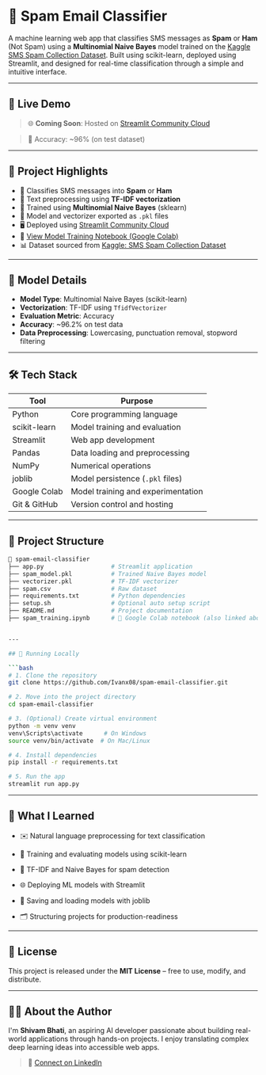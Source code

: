 # 📧 Spam Email Classifier

A machine learning web app that classifies SMS messages as **Spam** or **Ham** (Not Spam) using a **Multinomial Naive Bayes** model trained on the [Kaggle SMS Spam Collection Dataset](https://www.kaggle.com/datasets/uciml/sms-spam-collection-dataset). Built using scikit-learn, deployed using Streamlit, and designed for real-time classification through a simple and intuitive interface.

---

## 🚀 Live Demo

> 🌐 **Coming Soon**: Hosted on [Streamlit Community Cloud](https://streamlit.io/cloud)

> 🧠 Accuracy: ~96% (on test dataset)

---

## 📌 Project Highlights

- 📧 Classifies SMS messages into **Spam** or **Ham**
- 🧼 Text preprocessing using **TF-IDF vectorization**
- 🤖 Trained using **Multinomial Naive Bayes** (sklearn)
- 💾 Model and vectorizer exported as `.pkl` files
- 🖥️ Deployed using [Streamlit Community Cloud](https://streamlit.io/cloud)
- 📓 [View Model Training Notebook (Google Colab)](https://colab.research.google.com/drive/1FpBBntvnKTPLnt6s-tIYhk_ii8hAQ_TI?usp=sharing)
- 📊 Dataset sourced from [Kaggle: SMS Spam Collection Dataset](https://www.kaggle.com/datasets/uciml/sms-spam-collection-dataset)

---

## 🧠 Model Details

- **Model Type**: Multinomial Naive Bayes (scikit-learn)  
- **Vectorization**: TF-IDF using `TfidfVectorizer`  
- **Evaluation Metric**: Accuracy  
- **Accuracy**: ~96.2% on test data  
- **Data Preprocessing**: Lowercasing, punctuation removal, stopword filtering

---

## 🛠️ Tech Stack

| Tool            | Purpose                            |
|-----------------|------------------------------------|
| Python          | Core programming language          |
| scikit-learn    | Model training and evaluation      |
| Streamlit       | Web app development                |
| Pandas          | Data loading and preprocessing     |
| NumPy           | Numerical operations               |
| joblib          | Model persistence (`.pkl` files)   |
| Google Colab    | Model training and experimentation |
| Git & GitHub    | Version control and hosting        |

---

## 📂 Project Structure

```bash
📁 spam-email-classifier
├── app.py                   # Streamlit application
├── spam_model.pkl           # Trained Naive Bayes model
├── vectorizer.pkl           # TF-IDF vectorizer
├── spam.csv                 # Raw dataset
├── requirements.txt         # Python dependencies
├── setup.sh                 # Optional auto setup script
├── README.md                # Project documentation
├── spam_training.ipynb      # 📓 Google Colab notebook (also linked above)


---

## 🧪 Running Locally

```bash
# 1. Clone the repository
git clone https://github.com/Ivanx08/spam-email-classifier.git

# 2. Move into the project directory
cd spam-email-classifier

# 3. (Optional) Create virtual environment
python -m venv venv
venv\Scripts\activate      # On Windows
source venv/bin/activate  # On Mac/Linux

# 4. Install dependencies
pip install -r requirements.txt

# 5. Run the app
streamlit run app.py
```

---

## 🧠 What I Learned

- ✉️ Natural language preprocessing for text classification

- 🤖 Training and evaluating models using scikit-learn

- 🧠 TF-IDF and Naive Bayes for spam detection

- 🌐 Deploying ML models with Streamlit

- 🔁 Saving and loading models with joblib

- 🗂️ Structuring projects for production-readiness


---

## 📄 License

This project is released under the **MIT License** – free to use, modify, and distribute.


---

## 🙋‍♂️ About the Author

I'm **Shivam Bhati**, an aspiring AI developer passionate about building real-world applications through hands-on projects. I enjoy translating complex deep learning ideas into accessible web apps.

> 🔗 [Connect on LinkedIn](https://www.linkedin.com/in/shivam-bhati-dev/)
